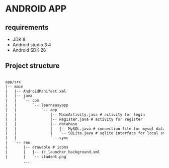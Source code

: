# ANDROID APP

## requirements

* JDK 8
* Android studio 3.4
* Android SDK 28

## Project structure

```txt

app/src
|-- main
|   |-- AndroidManifest.xml
|   |-- java
|   |   `-- com
|   |       `-- learneasyapp
|   |           `-- app
|   |               |-- MainActivity.java # activity for login
|   |               |-- Register.java # activity for register
|   |               |-- database
|   |               |   |-- MySQL.java # connection file for mysql database
|   |               |   `-- SQLite.java # sqlite interface for local storage
|   |               `-- sync
|   `-- res
|       |-- drawable # icons
|       |   |-- ic_launcher_background.xml
|       |   `-- student.png
        ...
```

